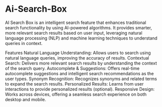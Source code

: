 # Ai-Search-Box
AI Search Box is an intelligent search feature that enhances traditional search functionality by using AI-powered algorithms. It provides smarter, more relevant search results based on user input, leveraging natural language processing (NLP) and machine learning techniques to understand queries in context.

Features
Natural Language Understanding: Allows users to search using natural language queries, improving the accuracy of results.
Contextual Search: Delivers more relevant search results by understanding the context of the search query.
Autocomplete & Suggestions: Offers real-time autocomplete suggestions and intelligent search recommendations as the user types.
Synonym Recognition: Recognizes synonyms and related terms to expand the search results.
Personalized Results: Learns from user interactions to provide personalized results (optional).
Responsive Design: Works across devices, offering a seamless search experience on both desktop and mobile.
